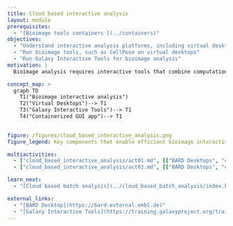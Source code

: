 ```yaml
---
title: Cloud based interactive analysis
layout: module
prerequisites:
  - "[Bioimage tools containers ](../containers)"
objectives:
  - "Understand interactive analysis platforms, including virtual desktops, Galaxy interactive tools, and Jupyter notebooks for bioimage analysis."
  - "Run bioimage tools, such as CellPose on virtual desktops"
  - "Run Galaxy Interactive Tools for bioimage analysis"
motivation: |
  Bioimage analysis requires interactive tools that combine computational power with user-friendly interfaces, enabling researchers to process and analyze complex image datasets efficiently.In this course, we introduce BARD Virtual Desktop, Galaxy interactive tools, providing hands-on experience in deploy bioimage tools to these platforms.

concept_map: >
  graph TD
    T1("Bioimage interactive analysis") 
    T2("Virtual Desktops")--> T1
    T3("Galaxy Interactive Tools")--> T1
    T4("Containerized GUI app")--> T1
 

figure: /figures/cloud_based_interactive_analysis.png
figure_legend: Key components that enable efficient bioimage interactive analysis

multiactivities:
  - ["cloud_based_interactive_analysis/act01.md", [["BARD Desktops", "cloud_based_interactive_analysis/act01_bard01.md"], ["Galaxy Interactive Tools", "cloud_based_interactive_analysis/act01_git01.md"]]]
  - ["cloud_based_interactive_analysis/act02.md", [["BARD Desktops", "cloud_based_interactive_analysis/act02_bard_deploy_app.md"], ["Galaxy Interactive Tools", "cloud_based_interactive_analysis/act02_git_deploy_app.md"]]] 

learn_next:
  - "[Cloud based batch analysis](../cloud_based_batch_analysis/index.html)"

external_links:
  - "[BARD Desktop](https://bard-external.embl.de)"
  - "[Galaxy Interactive Tools](https://training.galaxyproject.org/training-material/topics/admin/tutorials/interactive-tools/tutorial.html) "
---
```


